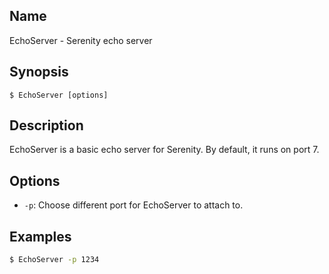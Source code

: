 ## Name

EchoServer - Serenity echo server

## Synopsis

```**sh
$ EchoServer [options]
```

## Description

EchoServer is a basic echo server for Serenity. By default, it runs on port 7.

## Options

-   `-p`: Choose different port for EchoServer to attach to.

## Examples

```sh
$ EchoServer -p 1234
```
